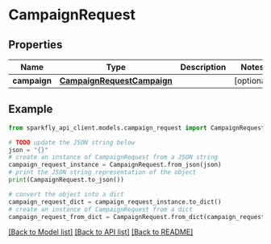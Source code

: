 # CampaignRequest


## Properties

Name | Type | Description | Notes
------------ | ------------- | ------------- | -------------
**campaign** | [**CampaignRequestCampaign**](CampaignRequestCampaign.md) |  | [optional] 

## Example

```python
from sparkfly_api_client.models.campaign_request import CampaignRequest

# TODO update the JSON string below
json = "{}"
# create an instance of CampaignRequest from a JSON string
campaign_request_instance = CampaignRequest.from_json(json)
# print the JSON string representation of the object
print(CampaignRequest.to_json())

# convert the object into a dict
campaign_request_dict = campaign_request_instance.to_dict()
# create an instance of CampaignRequest from a dict
campaign_request_from_dict = CampaignRequest.from_dict(campaign_request_dict)
```
[[Back to Model list]](../README.md#documentation-for-models) [[Back to API list]](../README.md#documentation-for-api-endpoints) [[Back to README]](../README.md)


